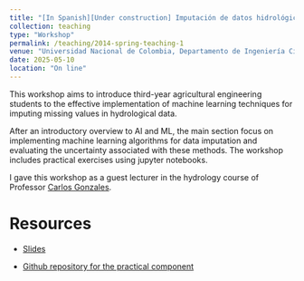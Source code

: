 ```yaml
---
title: "[In Spanish][Under construction] Imputación de datos hidrológicos usando algoritmos de Machine Learning"
collection: teaching
type: "Workshop"
permalink: /teaching/2014-spring-teaching-1
venue: "Universidad Nacional de Colombia, Departamento de Ingeniería Civil y Agricola"
date: 2025-05-10
location: "On line"
---
```


This workshop aims to introduce third-year agricultural engineering students to the effective implementation of machine learning techniques for imputing missing values in hydrological data.

After an introductory overview to AI and ML, the main section focus on implementing machine learning algorithms for data imputation and evaluating the uncertainty associated with these methods. The workshop includes practical exercises using jupyter notebooks.

I gave this workshop as a guest lecturer in the hydrology course of Professor [Carlos Gonzales](https://www.researchgate.net/profile/Carlos-Gonzalez-Murillo).


Resources
======= 
* [Slides](http://julagu.github.io/files/imputation_hidrology.pdf)

* [Github repository for the practical component](https://github.com/JulAgu/ML_data_imputation)
